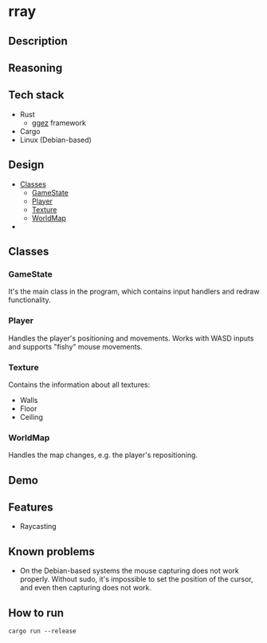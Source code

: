 # rray

## Description

## Reasoning

## Tech stack
- Rust
    - [ggez](https://github.com/ggez/ggez) framework
- Cargo
- Linux (Debian-based)

## Design
- [Classes](#Classes)
    - [GameState](#GameState)
    - [Player](#Player)
    - [Texture](#Texture)
    - [WorldMap](#WorldMap)
- [](#Demo)

## Classes

### GameState
It's the main class in the program, which contains input handlers and redraw functionality.

### Player
Handles the player's positioning and movements. Works with WASD inputs and supports "fishy" mouse movements.

### Texture
Contains the information about all textures:
- Walls
- Floor
- Ceiling

### WorldMap
Handles the map changes, e.g. the player's repositioning.

## Demo
[](rray.mp4)

## Features
- Raycasting

## Known problems
- On the Debian-based systems the mouse capturing does not work properly. Without sudo, it's impossible to set the position of the cursor, and even then capturing does not work.

## How to run

```
cargo run --release
```
